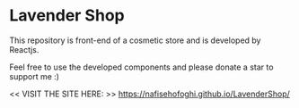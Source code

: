 # Lavender Shop

 This repository is front-end of a cosmetic store and is developed by Reactjs.

 Feel free to use the developed components and please donate a star to support me :)
 
 
 
 << VISIT THE SITE HERE: >>
 https://nafisehofoghi.github.io/LavenderShop/
